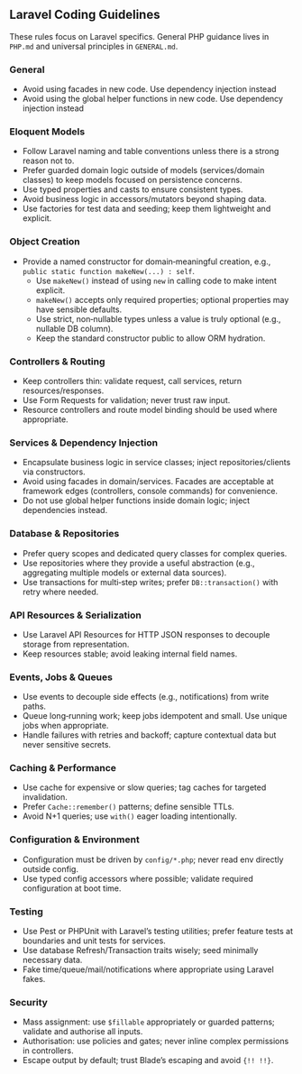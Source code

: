 ## Laravel Coding Guidelines

These rules focus on Laravel specifics. General PHP guidance lives in `PHP.md` and universal principles in `GENERAL.md`.

### General
- Avoid using facades in new code. Use dependency injection instead
- Avoid using the global helper functions in new code. Use dependency injection instead

### Eloquent Models
- Follow Laravel naming and table conventions unless there is a strong reason not to.
- Prefer guarded domain logic outside of models (services/domain classes) to keep models focused on persistence concerns.
- Use typed properties and casts to ensure consistent types.
- Avoid business logic in accessors/mutators beyond shaping data.
- Use factories for test data and seeding; keep them lightweight and explicit.

### Object Creation
- Provide a named constructor for domain‑meaningful creation, e.g., `public static function makeNew(...) : self`.
  - Use `makeNew()` instead of using `new` in calling code to make intent explicit.
  - `makeNew()` accepts only required properties; optional properties may have sensible defaults.
  - Use strict, non‑nullable types unless a value is truly optional (e.g., nullable DB column).
  - Keep the standard constructor public to allow ORM hydration.

### Controllers & Routing
- Keep controllers thin: validate request, call services, return resources/responses.
- Use Form Requests for validation; never trust raw input.
- Resource controllers and route model binding should be used where appropriate.

### Services & Dependency Injection
- Encapsulate business logic in service classes; inject repositories/clients via constructors.
- Avoid using facades in domain/services. Facades are acceptable at framework edges (controllers, console commands) for convenience.
- Do not use global helper functions inside domain logic; inject dependencies instead.

### Database & Repositories
- Prefer query scopes and dedicated query classes for complex queries.
- Use repositories where they provide a useful abstraction (e.g., aggregating multiple models or external data sources).
- Use transactions for multi‑step writes; prefer `DB::transaction()` with retry where needed.

### API Resources & Serialization
- Use Laravel API Resources for HTTP JSON responses to decouple storage from representation.
- Keep resources stable; avoid leaking internal field names.

### Events, Jobs & Queues
- Use events to decouple side effects (e.g., notifications) from write paths.
- Queue long‑running work; keep jobs idempotent and small. Use unique jobs when appropriate.
- Handle failures with retries and backoff; capture contextual data but never sensitive secrets.

### Caching & Performance
- Use cache for expensive or slow queries; tag caches for targeted invalidation.
- Prefer `Cache::remember()` patterns; define sensible TTLs.
- Avoid N+1 queries; use `with()` eager loading intentionally.

### Configuration & Environment
- Configuration must be driven by `config/*.php`; never read env directly outside config.
- Use typed config accessors where possible; validate required configuration at boot time.

### Testing
- Use Pest or PHPUnit with Laravel’s testing utilities; prefer feature tests at boundaries and unit tests for services.
- Use database Refresh/Transaction traits wisely; seed minimally necessary data.
- Fake time/queue/mail/notifications where appropriate using Laravel fakes.

### Security
- Mass assignment: use `$fillable` appropriately or guarded patterns; validate and authorise all inputs.
- Authorisation: use policies and gates; never inline complex permissions in controllers.
- Escape output by default; trust Blade’s escaping and avoid `{!! !!}`.